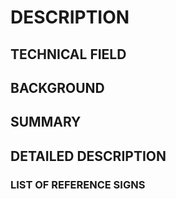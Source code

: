 # DESCRIPTION

## TECHNICAL FIELD

## BACKGROUND

## SUMMARY

## DETAILED DESCRIPTION

### LIST OF REFERENCE SIGNS

